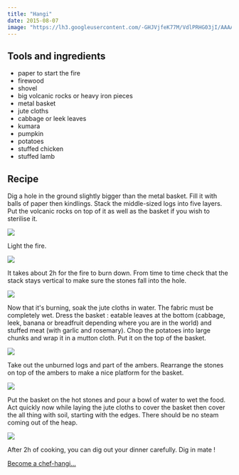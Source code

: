 ```yaml
---
title: "Hangi"
date: 2015-08-07
image: "https://lh3.googleusercontent.com/-GHJVjfeK77M/VdlPRHG03jI/AAAAAAAAHHQ/hohalE0yQ9I/s1280/upload_-1.jpg"
---
```


## Tools and ingredients

- paper to start the fire
- firewood
- shovel
- big volcanic rocks or heavy iron pieces
- metal basket
- jute cloths
- cabbage or leek leaves
- kumara
- pumpkin 
- potatoes
- stuffed chicken
- stuffed lamb

## Recipe

Dig a hole in the ground slightly bigger than the metal basket.
Fill it with balls of paper then kindlings.
Stack the middle-sized logs into five layers.
Put the volcanic rocks on top of it as well as the basket if you wish to sterilise it.

![](https://lh3.googleusercontent.com/-_7AVzVvJnww/VcR76H4T3VI/AAAAAAAAGo8/gvzMq3f6Cg0/s1280/upload_-1.jpg)

Light the fire.

![](https://lh3.googleusercontent.com/-Kzn-cF4D7sw/VdmINXxiJBI/AAAAAAAAHJc/cs6AVpvSuzE/s1280/upload_-1.jpg)

It takes about 2h for the fire to burn down. From time to time check that the stack stays vertical to make sure the stones fall into the hole.

![](https://lh3.googleusercontent.com/-S_SyTE9JPSQ/VdmISiWiYaI/AAAAAAAAHJs/Nutc5oTfQBY/s1280/upload_-1.jpg)

Now that it's burning, soak the jute cloths in water. The fabric must be completely wet. Dress the basket : eatable leaves at the bottom (cabbage, leek, banana or breadfruit depending where you are in the world) and stuffed meat (with garlic and rosemary). Chop the potatoes into large chunks and wrap it in a mutton cloth. Put it on the top of the basket.

![](https://lh3.googleusercontent.com/-6QHBmPQVCJM/VcR64VgPbRI/AAAAAAAAGjs/4E5bzWs1C84/s1280/upload_-1.jpg)

Take out the unburned logs and part of the ambers. Rearrange the stones on top of the ambers to make a nice platform for the basket.

![](https://lh3.googleusercontent.com/-wkcmhQBaiKc/VcR7gLPC52I/AAAAAAAAGm8/431rRbLxliQ/s1280/upload_-1.jpg)

Put the basket on the hot stones and pour a bowl of water to wet the food. Act quickly now while laying the jute cloths to cover the basket then cover the all thing with soil, starting with the edges. There should be no steam coming out of the heap.

![](https://lh3.googleusercontent.com/-_lpPFzuFOVU/VcR8NwLA5pI/AAAAAAAAGqs/sn37FptkBv8/s1280/upload_-1.jpg)

After 2h of cooking, you can dig out your dinner carefully. Dig in mate !


[Become a chef-hangi...](https://www.maori.cl/Hangi.htm)
